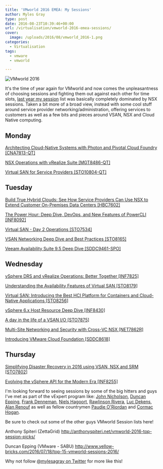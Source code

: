```yaml
---
title: 'VMworld 2016 EMEA: My Sessions'
author: Myles Gray
type: post
date: 2016-08-23T10:39:46+00:00
url: /virtualisation/vmworld-2016-emea-sessions/
cover:
  image: /uploads/2016/08/vmworld_2016-1.png
categories:
  - Virtualisation
tags:
  - vmware
  - vmworld

---
```

![VMworld 2016][1]

It's the time of year again for VMworld and now comes the unpleasantness of choosing sessions and fighting them out against each other for time slots, [last year my session][2] list was basically completely dominated by NSX sessions. Taken a bit more of a broad view, instead with some cool stuff around service provider networking/administration, offering services to customers as well as a few bits and pieces around VSAN, NSX and Cloud Native computing.

## Monday

[Architecting Cloud-Native Systems with Photon and Pivotal Cloud Foundry [CNA7813-QT]][3]

[NSX Operations with vRealize Suite [MGT8486-QT]][4]

[Virtual SAN for Service Providers [STO10804-QT]][5]

## Tuesday

[Build True Hybrid Clouds: See How Service Providers Can Use NSX to Extend Customer On-Premises Data Centers [HBC7602]][6]

[The Power Hour: Deep Dive, DevOps, and New Features of PowerCLI [INF8092]][7]

[Virtual SAN - Day 2 Operations &#91;STO7534&#93;][8]

[VSAN Networking Deep Dive and Best Practices [STO8165]][9]

[Veeam Availability Suite 9.5 Deep Dive [SDDC9461-SPO]][10]

## Wednesday

[vSphere DRS and vRealize Operations: Better Together [INF7825]][11]

[Understanding the Availability Features of Virtual SAN &#91;STO8179&#93;][12]

[Virtual SAN: Introducing the Best HCI Platform for Containers and Cloud-Native Applications [STO8256]][13]

[vSphere 6.x Host Resource Deep Dive [INF8430]][14]

[A day in the life of a VSAN I/O [STO7875]][15]

[Multi-Site Networking and Security with Cross-VC NSX [NET7862R]][16]

[Introducing VMware Cloud Foundation [SDDC8618]][17]

## Thursday

[Simplifying Disaster Recovery in 2016 using VSAN, NSX and SRM [STO7802]][18]

[Evolving the vSphere API for the Modern Era [INF8255]][19]

I'm looking forward to seeing sessions by some of the big hitters and guys I've met as part of the vExpert program like: [John Nicholson][20], [Duncan Epping][21], [Frank Denneman][22], [Niels Hagoort][23], [Rawlinson Rivera][24], [Luc Dekens][25], [Alan Renouf][26] as well as fellow countrymen [Paudie O'Riordan][27] and [Cormac Hogan][28].

Be sure to check out some of the other guys VMworld Session lists here!

Anthony Spiteri (ZettaGrid) <http://anthonyspiteri.net/vmworld-2016-top-session-picks/>

Duncan Epping (VMware - SABU) <http://www.yellow-bricks.com/2016/07/18/top-15-vmworld-sessions-2016/>

Why not follow [@mylesagray on Twitter][29] for more like this!

 [1]: /uploads/2016/08/vmworld_2016-1.png
 [2]: /infrastructure/my-vmworld-2015-schedule/
 [3]: http://www.vmworld.com/eucatalog.jspa?search=CNA7813-QT
 [4]: http://www.vmworld.com/eucatalog.jspa?search=MGT8486-QT
 [5]: http://www.vmworld.com/eucatalog.jspa?search=STO10804-QT
 [6]: http://www.vmworld.com/eucatalog.jspa?search=HBC7602
 [7]: http://www.vmworld.com/eucatalog.jspa?search=INF8092
 [8]: http://www.vmworld.com/eucatalog.jspa?search=STO7534
 [9]: http://www.vmworld.com/eucatalog.jspa?search=STO8165
 [10]: http://www.vmworld.com/eucatalog.jspa?search=SDDC9461-SPO
 [11]: http://www.vmworld.com/eucatalog.jspa?search=INF7825
 [12]: http://www.vmworld.com/eucatalog.jspa?search=STO8179
 [13]: http://www.vmworld.com/eucatalog.jspa?search=STO8256
 [14]: http://www.vmworld.com/eucatalog.jspa?search=INF8430
 [15]: http://www.vmworld.com/eucatalog.jspa?search=STO7875
 [16]: http://www.vmworld.com/eucatalog.jspa?search=NET7862R
 [17]: http://www.vmworld.com/eucatalog.jspa?search=SDDC8618
 [18]: http://www.vmworld.com/eucatalog.jspa?search=STO7802
 [19]: http://www.vmworld.com/eucatalog.jspa?search=INF8255
 [20]: https://twitter.com/Lost_Signal
 [21]: https://twitter.com/DuncanYB
 [22]: https://twitter.com/FrankDenneman
 [23]: https://twitter.com/NHagoort
 [24]: https://twitter.com/PunchingClouds
 [25]: https://twitter.com/LucD22
 [26]: https://twitter.com/alanrenouf
 [27]: https://twitter.com/oriorp
 [28]: https://twitter.com/CormacJHogan
 [29]: https://twitter.com/mylesagray